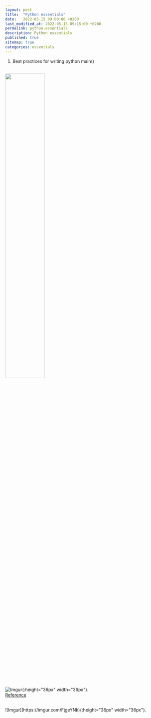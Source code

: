 ```yaml
---
layout: post
title:  "Python essentials"
date:   2022-05-15 09:00:00 +0200
last_modified_at: 2022-05-15 09:15:00 +0200
permalink: python-essentials
description: Python essentials 
published: true
sitemap: true
categories: essentials
---
```



1. Best practices for writing python main()
<br>
<img src="https://imgur.com/FjgeYNk" width="50%" height="50%"> <br>

![Imgur](/assets/images_for_the_posts/2022-05-15-python_essentials-python_best_practices.png){:height="36px" width="36px"}. 
<br>
[Reference](https://www.youtube.com/watch?v=lOeIDvyRUQs)

<br>
![Imgur](https://imgur.com/FjgeYNk){:height="36px" width="36px"}.

